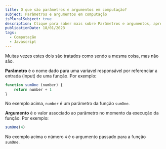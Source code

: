 ```yaml
---
title: O que são parâmetros e argumentos em computação?
subject: Parâmetros e argumentos em computação
isPluralSubject: true
description: Clique para saber mais sobre Parâmetros e argumentos, aproveite também para explorar mais conteúdos sobre Computação e Javascript.
publicationDate: 18/01/2023
tags:
  - Computação
  - Javascript
---
```


Muitas vezes estes dois são tratados como sendo a mesma coisa, mas não são.

**Parâmetro** é o nome dado para uma variavel responsável por referenciar a entrada (input) de uma função. Por exemplo:

```js
function sumOne (number) {
	return number + 1
}
```

No exemplo acima, `number` é um parâmetro da função `sumOne`.

**Argumento** é o valor associado ao parâmetro no momento da execução da função. Por exemplo:

```js
sumOne(4)
```

No exemplo acima o número `4` é o argumento passado para a função `sumOne`.
